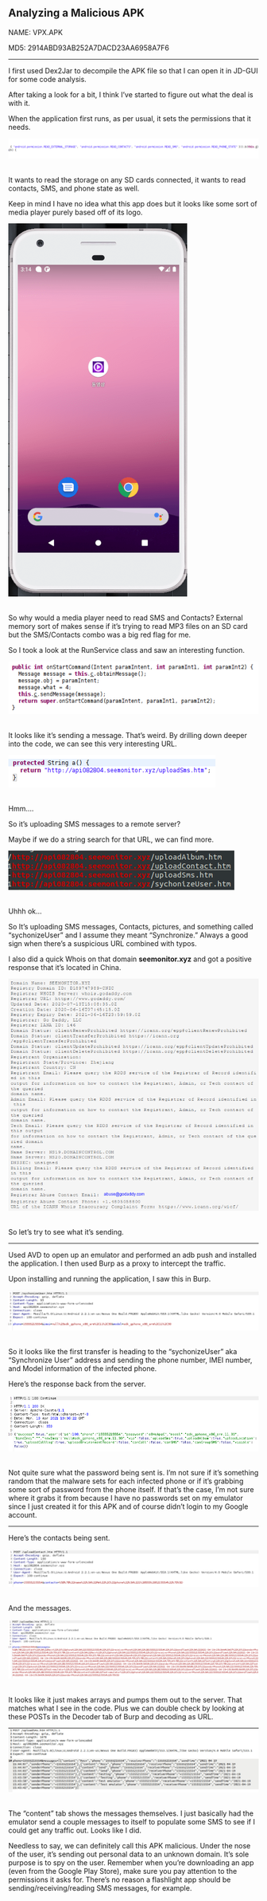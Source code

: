 ## Analyzing a Malicious APK

NAME: VPX.APK

MD5: 2914ABD93AB252A7DACD23AA6958A7F6

---

I first used Dex2Jar to decompile the APK file so that I can open it in JD-GUI for some code analysis.

After taking a look for a bit, I think I’ve started to figure out what the deal is with it.

When the application first runs, as per usual, it sets the permissions that it needs.

![androidPerm](Pictures/androidPerm.png)<br><br>


It wants to read the storage on any SD cards connected, it wants to read contacts, SMS, and phone state as well.

Keep in mind I have no idea what this app does but it looks like some sort of media player purely based off of its logo.

![androidIcon](Pictures/androidIcon.png)<br><br>


So why would a media player need to read SMS and Contacts? External memory sort of makes sense if it’s trying to read MP3 files on an SD card but the SMS/Contacts combo was a big red flag for me.

So I took a look at the RunService class and saw an interesting function.

![androidClass](Pictures/androidClass.png)<br><br>


It looks like it’s sending a message. That’s weird. By drilling down deeper into the code, we can see this very interesting URL.

![androidString](Pictures/androidString.png)<br><br>


Hmm….

So it’s uploading SMS messages to a remote server?

Maybe if we do a string search for that URL, we can find more.

![androidURL](Pictures/androidURL.png)<br><br>


Uhhh ok…

So It’s uploading SMS messages, Contacts, pictures, and something called “sychonizeUser” and I assume they meant “Synchronize.” Always a good sign when there’s a suspicious URL combined with typos.

I also did a quick Whois on that domain **seemonitor.xyz** and got a positive response that it’s located in China.

![androidWhoIs](Pictures/androidWhoIs.png)<br><br>


So let’s try to see what it’s sending.

---


Used AVD to open up an emulator and performed an adb push and installed the application. I then used Burp as a proxy to intercept the traffic.

Upon installing and running the application, I saw this in Burp.

![androidPhoneInfo](Pictures/androidPhoneInfo.png)<br><br>


So it looks like the first transfer is heading to the “sychonizeUser” aka “Synchronize User” address and sending the phone number, IMEI number, and Model information of the infected phone.

Here’s the response back from the server.

![androidServResponse](Pictures/androidServResponse.png)<br><br>


Not quite sure what the password being sent is. I’m not sure if it’s something random that the malware sets for each infected phone or if it’s grabbing some sort of password from the phone itself. If that’s the case, I’m not sure where it grabs it from because I have no passwords set on my emulator since I just created it for this APK and of course didn’t login to my Google account.

---


Here’s the contacts being sent.

![androidContacts](Pictures/androidContacts.png)<br><br>


And the messages.

![androidMessages](Pictures/androidMessages.png)<br><br>

It looks like it just makes arrays and pumps them out to the server. That matches what I see in the code. Plus we can double check by looking at these POSTs in the Decoder tab of Burp and decoding as URL.

![androidURLDecode](Pictures/androidURLDecode.png)<br><br>


The “content” tab shows the messages themselves. I just basically had the emulator send a couple messages to itself to populate some SMS to see if I could get any traffic out. Looks like I did.

Needless to say, we can definitely call this APK malicious. Under the nose of the user, it’s sending out personal data to an unknown domain. It’s sole purpose is to spy on the user. Remember when you’re downloading an app (even from the Google Play Store), make sure you pay attention to the permissions it asks for. There’s no reason a flashlight app should be sending/receiving/reading SMS messages, for example.

